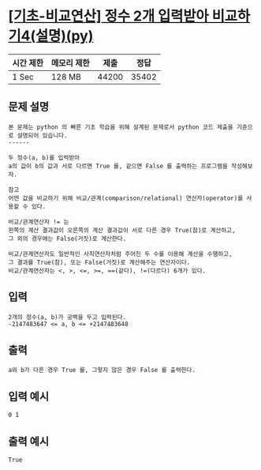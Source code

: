 # [[기초-비교연산] 정수 2개 입력받아 비교하기4(설명)(py)](https://codeup.kr/problem.php?id=6051)

| 시간 제한 | 메모리 제한 | 제출 | 정답 |
| --- | --- | --- | --- |
| 1 Sec | 128 MB | 44200 | 35402 |

## **문제 설명**

```
본 문제는 python 의 빠른 기초 학습을 위해 설계된 문제로서 python 코드 제출을 기준으로 설명되어 있습니다. 
------

두 정수(a, b)를 입력받아
a의 값이 b의 값과 서로 다르면 True 를, 같으면 False 를 출력하는 프로그램을 작성해보자.

참고
어떤 값을 비교하기 위해 비교/관계(comparison/relational) 연산자(operator)를 사용할 수 있다.

비교/관계연산자 != 는
왼쪽의 계산 결과값이 오른쪽의 계산 결과값이 서로 다른 경우 True(참)로 계산하고,
그 외의 경우에는 False(거짓)로 계산한다.

비교/관계연산자도 일반적인 사칙연산자처럼 주어진 두 수를 이용해 계산을 수행하고,
그 결과를 True(참), 또는 False(거짓)로 계산해주는 연산자이다.
비교/관계연산자는 <, >, <=, >=, ==(같다), !=(다르다) 6개가 있다.
```

## 입력

```
2개의 정수(a, b)가 공백을 두고 입력된다.
-2147483647 <= a, b <= +2147483648
```

## 출력

```
a와 b가 다른 경우 True 를, 그렇지 않은 경우 False 를 출력한다.
```

## 입력 예시

```
0 1
```

## 출력 예시

```
True
```
